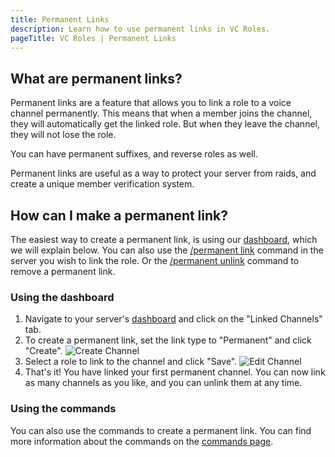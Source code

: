 ```yaml
---
title: Permanent Links
description: Learn how to use permanent links in VC Roles.
pageTitle: VC Roles | Permanent Links
---
```


## What are permanent links?

Permanent links are a feature that allows you to link a role to a voice channel permanently. This means that when a member joins the channel, they will automatically get the linked role. But when they leave the channel, they will not lose the role.

You can have permanent suffixes, and reverse roles as well.

Permanent links are useful as a way to protect your server from raids, and create a unique member verification system.

## How can I make a permanent link?

The easiest way to create a permanent link, is using our [dashboard](/dashboard), which we will explain below. You can also use the [/permanent link](/docs/commands/permanent-links#permanent-link) command in the server you wish to link the role. Or the [/permanent unlink](/docs/commands/permanent-links#permanent-unlink) command to remove a permanent link.

### Using the dashboard

1. Navigate to your server's [dashboard](/dashboard) and click on the "Linked Channels" tab.
2. To create a permanent link, set the link type to "Permanent" and click "Create".
![Create Channel](</assets/dashboard-link-create-permanent.png>)
3. Select a role to link to the channel and click "Save".
![Edit Channel](</assets/dashboard-link-edit.png>)
4. That's it! You have linked your first permanent channel. You can now link as many channels as you like, and you can unlink them at any time.

### Using the commands

You can also use the commands to create a permanent link. You can find more information about the commands on the [commands page](/docs/commands/permanent-links).
